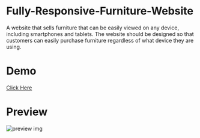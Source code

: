 # Fully-Responsive-Furniture-Website

A website that sells furniture that can be easily viewed on any device, including smartphones and tablets. The website should be designed so that customers can easily purchase furniture regardless of what device they are using.

# Demo
[Click Here](https://aarzoo75.github.io/Generative-Background-Patterns/)
 
# Preview
![preview img](/preview.png)
